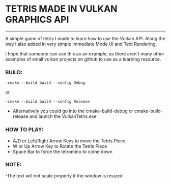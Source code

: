 ﻿# TETRIS MADE IN VULKAN GRAPHICS API
- - - 

A simple game of tetris I made to learn how to use the Vulkan API. 
Along the way I also added in very simple Immediate Mode UI and Text Rendering. 

I hope that someone can use this as an example, as there aren't many other examples of small vulkan projects on github to use as a learning resource. 

### BUILD:
    -cmake --build build --config Debug
or

    -cmake --build build --config Release
- Alternatively you could go into the cmake-build-debug or cmake-build-release and launch the VulkanTetris.exe 


### HOW TO PLAY:
- A/D or Left/Right Arrow Keys to move the Tetris Piece 
- W or Up Arrow Key to Rotate the Tetris Piece
- Space Bar to force the tetromino to come down


### NOTE: 
-The text will not scale properly if the window is resized


